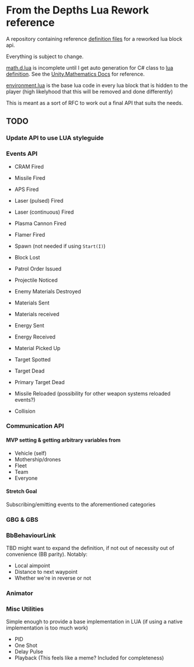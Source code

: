 # From the Depths Lua Rework reference
A repository containing reference [definition files](https://luals.github.io/wiki/definition-files/) for a reworked lua block api.

Everything is subject to change.

[math.d.lua](math.d.lua) is incomplete until I get auto generation for C# class to [lua definition](https://luals.github.io/wiki/definition-files/). See the [Unity.Mathematics Docs](https://docs.unity3d.com/Packages/com.unity.mathematics@1.3/api/index.html) for reference.

[environment.lua](environment.lua) is the base lua code in every lua block that is hidden to the player (high likelyhood that this will be removed and done differently)

This is meant as a sort of RFC to work out a final API that suits the needs.


## TODO
### Update API to use LUA styleguide

### Events API
- CRAM Fired
- Missile Fired
- APS Fired
- Laser (pulsed) Fired
- Laser (continuous) Fired
- Plasma Cannon Fired
- Flamer Fired


- Spawn (not needed if using `Start(I)`)
- Block Lost
- Patrol Order Issued
- Projectile Noticed


- Enemy Materials Destroyed
- Materials Sent
- Materials received
- Energy Sent
- Energy Received
- Material Picked Up


- Target Spotted
- Target Dead
- Primary Target Dead


- Missile Reloaded (possibility for other weapon systems reloaded events?)
- Collision

### Communication API
#### MVP setting & getting arbitrary variables from
- Vehicle (self)
- Mothership/drones
- Fleet
- Team
- Everyone
#### Stretch Goal
Subscribing/emitting events to the aforementioned categories

### GBG & GBS

### BbBehaviourLink
TBD might want to expand the definition, if not out of necessity out of convenience (BB parity).
Notably:
- Local aimpoint
- Distance to next waypoint
- Whether we're in reverse or not

### Animator


### Misc Utilities
Simple enough to provide a base implementation in LUA (if using a native implementation is too much work)
- PID
- One Shot
- Delay Pulse
- Playback (This feels like a meme? Included for completeness)